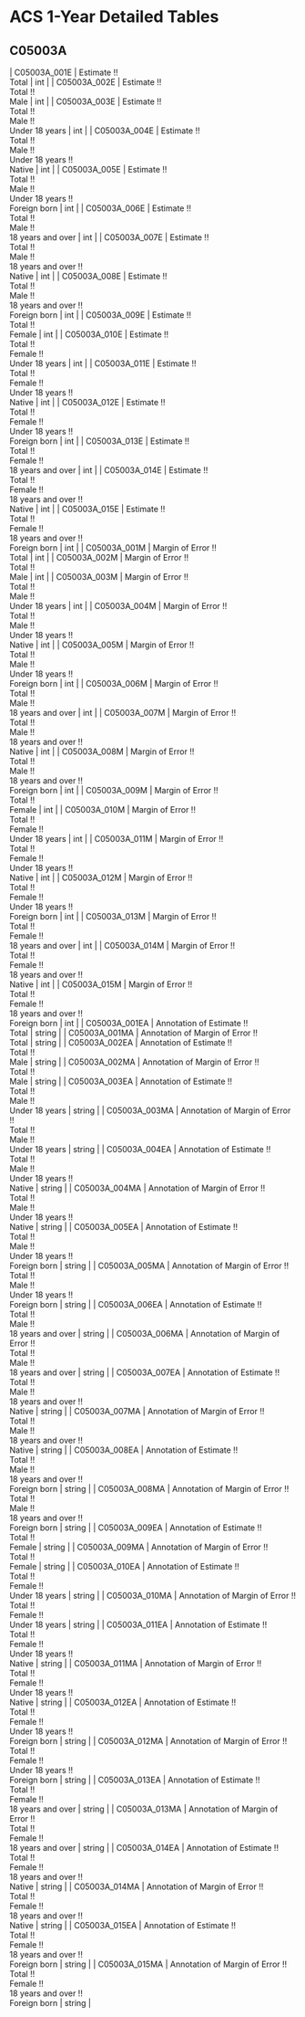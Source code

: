 # ACS 1-Year Detailed Tables

## C05003A

| C05003A_001E | Estimate !!<br>Total | int |
| C05003A_002E | Estimate !!<br>Total !!<br>Male | int |
| C05003A_003E | Estimate !!<br>Total !!<br>Male !!<br>Under 18 years | int |
| C05003A_004E | Estimate !!<br>Total !!<br>Male !!<br>Under 18 years !!<br>Native | int |
| C05003A_005E | Estimate !!<br>Total !!<br>Male !!<br>Under 18 years !!<br>Foreign born | int |
| C05003A_006E | Estimate !!<br>Total !!<br>Male !!<br>18 years and over | int |
| C05003A_007E | Estimate !!<br>Total !!<br>Male !!<br>18 years and over !!<br>Native | int |
| C05003A_008E | Estimate !!<br>Total !!<br>Male !!<br>18 years and over !!<br>Foreign born | int |
| C05003A_009E | Estimate !!<br>Total !!<br>Female | int |
| C05003A_010E | Estimate !!<br>Total !!<br>Female !!<br>Under 18 years | int |
| C05003A_011E | Estimate !!<br>Total !!<br>Female !!<br>Under 18 years !!<br>Native | int |
| C05003A_012E | Estimate !!<br>Total !!<br>Female !!<br>Under 18 years !!<br>Foreign born | int |
| C05003A_013E | Estimate !!<br>Total !!<br>Female !!<br>18 years and over | int |
| C05003A_014E | Estimate !!<br>Total !!<br>Female !!<br>18 years and over !!<br>Native | int |
| C05003A_015E | Estimate !!<br>Total !!<br>Female !!<br>18 years and over !!<br>Foreign born | int |
| C05003A_001M | Margin of Error !!<br>Total | int |
| C05003A_002M | Margin of Error !!<br>Total !!<br>Male | int |
| C05003A_003M | Margin of Error !!<br>Total !!<br>Male !!<br>Under 18 years | int |
| C05003A_004M | Margin of Error !!<br>Total !!<br>Male !!<br>Under 18 years !!<br>Native | int |
| C05003A_005M | Margin of Error !!<br>Total !!<br>Male !!<br>Under 18 years !!<br>Foreign born | int |
| C05003A_006M | Margin of Error !!<br>Total !!<br>Male !!<br>18 years and over | int |
| C05003A_007M | Margin of Error !!<br>Total !!<br>Male !!<br>18 years and over !!<br>Native | int |
| C05003A_008M | Margin of Error !!<br>Total !!<br>Male !!<br>18 years and over !!<br>Foreign born | int |
| C05003A_009M | Margin of Error !!<br>Total !!<br>Female | int |
| C05003A_010M | Margin of Error !!<br>Total !!<br>Female !!<br>Under 18 years | int |
| C05003A_011M | Margin of Error !!<br>Total !!<br>Female !!<br>Under 18 years !!<br>Native | int |
| C05003A_012M | Margin of Error !!<br>Total !!<br>Female !!<br>Under 18 years !!<br>Foreign born | int |
| C05003A_013M | Margin of Error !!<br>Total !!<br>Female !!<br>18 years and over | int |
| C05003A_014M | Margin of Error !!<br>Total !!<br>Female !!<br>18 years and over !!<br>Native | int |
| C05003A_015M | Margin of Error !!<br>Total !!<br>Female !!<br>18 years and over !!<br>Foreign born | int |
| C05003A_001EA | Annotation of Estimate !!<br>Total | string |
| C05003A_001MA | Annotation of Margin of Error !!<br>Total | string |
| C05003A_002EA | Annotation of Estimate !!<br>Total !!<br>Male | string |
| C05003A_002MA | Annotation of Margin of Error !!<br>Total !!<br>Male | string |
| C05003A_003EA | Annotation of Estimate !!<br>Total !!<br>Male !!<br>Under 18 years | string |
| C05003A_003MA | Annotation of Margin of Error !!<br>Total !!<br>Male !!<br>Under 18 years | string |
| C05003A_004EA | Annotation of Estimate !!<br>Total !!<br>Male !!<br>Under 18 years !!<br>Native | string |
| C05003A_004MA | Annotation of Margin of Error !!<br>Total !!<br>Male !!<br>Under 18 years !!<br>Native | string |
| C05003A_005EA | Annotation of Estimate !!<br>Total !!<br>Male !!<br>Under 18 years !!<br>Foreign born | string |
| C05003A_005MA | Annotation of Margin of Error !!<br>Total !!<br>Male !!<br>Under 18 years !!<br>Foreign born | string |
| C05003A_006EA | Annotation of Estimate !!<br>Total !!<br>Male !!<br>18 years and over | string |
| C05003A_006MA | Annotation of Margin of Error !!<br>Total !!<br>Male !!<br>18 years and over | string |
| C05003A_007EA | Annotation of Estimate !!<br>Total !!<br>Male !!<br>18 years and over !!<br>Native | string |
| C05003A_007MA | Annotation of Margin of Error !!<br>Total !!<br>Male !!<br>18 years and over !!<br>Native | string |
| C05003A_008EA | Annotation of Estimate !!<br>Total !!<br>Male !!<br>18 years and over !!<br>Foreign born | string |
| C05003A_008MA | Annotation of Margin of Error !!<br>Total !!<br>Male !!<br>18 years and over !!<br>Foreign born | string |
| C05003A_009EA | Annotation of Estimate !!<br>Total !!<br>Female | string |
| C05003A_009MA | Annotation of Margin of Error !!<br>Total !!<br>Female | string |
| C05003A_010EA | Annotation of Estimate !!<br>Total !!<br>Female !!<br>Under 18 years | string |
| C05003A_010MA | Annotation of Margin of Error !!<br>Total !!<br>Female !!<br>Under 18 years | string |
| C05003A_011EA | Annotation of Estimate !!<br>Total !!<br>Female !!<br>Under 18 years !!<br>Native | string |
| C05003A_011MA | Annotation of Margin of Error !!<br>Total !!<br>Female !!<br>Under 18 years !!<br>Native | string |
| C05003A_012EA | Annotation of Estimate !!<br>Total !!<br>Female !!<br>Under 18 years !!<br>Foreign born | string |
| C05003A_012MA | Annotation of Margin of Error !!<br>Total !!<br>Female !!<br>Under 18 years !!<br>Foreign born | string |
| C05003A_013EA | Annotation of Estimate !!<br>Total !!<br>Female !!<br>18 years and over | string |
| C05003A_013MA | Annotation of Margin of Error !!<br>Total !!<br>Female !!<br>18 years and over | string |
| C05003A_014EA | Annotation of Estimate !!<br>Total !!<br>Female !!<br>18 years and over !!<br>Native | string |
| C05003A_014MA | Annotation of Margin of Error !!<br>Total !!<br>Female !!<br>18 years and over !!<br>Native | string |
| C05003A_015EA | Annotation of Estimate !!<br>Total !!<br>Female !!<br>18 years and over !!<br>Foreign born | string |
| C05003A_015MA | Annotation of Margin of Error !!<br>Total !!<br>Female !!<br>18 years and over !!<br>Foreign born | string |

